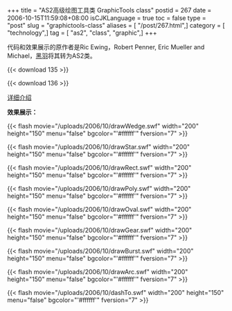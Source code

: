 +++
title = "AS2高级绘图工具类 GraphicTools class"
postid = 267
date = 2006-10-15T11:59:08+08:00
isCJKLanguage = true
toc = false
type = "post"
slug = "graphictools-class"
aliases = [ "/post/267.html",]
category = [ "technology",]
tag = [ "as2", "class", "graphic",]
+++


代码和效果展示的原作者是Ric Ewing，Robert Penner, Eric Mueller and Michael，[黑羽](http://www.kingda.org/)将其转为AS2类。

{{< download 135 >}}

{{< download 136 >}}

[详细介绍](http://www.blueidea.com/tech/multimedia/2006/4140.asp)

**效果展示：**

{{< flash movie="/uploads/2006/10/drawWedge.swf" width="200" height="150" menu="false" bgcolor="'#ffffff'" fversion="7" >}}

{{< flash movie="/uploads/2006/10/drawStar.swf" width="200" height="150" menu="false" bgcolor="'#ffffff'" fversion="7" >}}

{{< flash movie="/uploads/2006/10/drawRect.swf" width="200" height="150" menu="false" bgcolor="'#ffffff'" fversion="7" >}}

{{< flash movie="/uploads/2006/10/drawPoly.swf" width="200" height="150" menu="false" bgcolor="'#ffffff'" fversion="7" >}}

{{< flash movie="/uploads/2006/10/drawOval.swf" width="200" height="150" menu="false" bgcolor="'#ffffff'" fversion="7" >}}

{{< flash movie="/uploads/2006/10/drawGear.swf" width="200" height="150" menu="false" bgcolor="'#ffffff'" fversion="7" >}}

{{< flash movie="/uploads/2006/10/drawBurst.swf" width="200" height="150" menu="false" bgcolor="'#ffffff'" fversion="7" >}}

{{< flash movie="/uploads/2006/10/drawArc.swf" width="200" height="150" menu="false" bgcolor="'#ffffff'" fversion="7" >}}

{{< flash movie="/uploads/2006/10/dashTo.swf" width="200" height="150" menu="false" bgcolor="'#ffffff'" fversion="7" >}}
